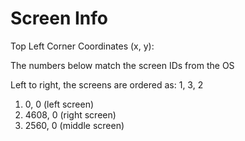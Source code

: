 # Screen Info

Top Left Corner Coordinates (x, y):

The numbers below match the screen IDs from the OS

Left to right, the screens are ordered as: 1, 3, 2

1. 0, 0 (left screen)
2. 4608, 0 (right screen)
3. 2560, 0 (middle screen)
